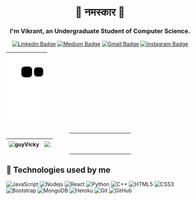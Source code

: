 <h1 size="78" align="center">🙏 नमस्कार 🙏</h1>

<h3 align="center"> I'm Vikrant, an Undergraduate Student of Computer Science.</h3>
<div align="center">

[![Linkedin Badge](https://img.shields.io/badge/-ikran-blue?style=for-the-badge&logo=Linkedin&logoColor=white&link=https://www.linkedin.com/in/ikran/)](https://www.linkedin.com/in/ikran/)
[![Medium Badge](https://img.shields.io/badge/vikrant-singh-12100E?style=for-the-badge&logo=medium&logoColor=white&link=https://ikran0.medium.com/)](https://ikran0.medium.com/)
[![Gmail Badge](https://img.shields.io/badge/-vikrantsingh1889@gmail.com-c14438?style=for-the-badge&logo=Gmail&logoColor=white&link=mailto:vikrantsingh1889@gmail.com)](mailto:vikrantsingh1889@gmail.com)
[![Instagram Badge](https://img.shields.io/badge/v__ikran__t-C13584?style=for-the-badge&logo=instagram&logoColor=white&link=https://www.instagram.com/v_ikran_t/)](https://www.instagram.com/v_ikran_t/)

|![github-contribution-grid-snake](https://github.com/bylickilabs/bylickilabs/blob/bylickilabs/github-contribution-grid-snake.svg)|
|---| 
  
<hr width="33%">

| <img align="center" src="https://github-readme-stats.vercel.app/api?username=guyVicky&show_icons=true&theme=dark&locale=en&hide_border=true" alt="guyVicky" /> | <img align="center" src="https://github-readme-stats.vercel.app/api/top-langs/?username=guyVicky&layout=compact&theme=dark&hide_border=true" /> |
| --- | --- |

<hr width="33%">
</div>

## 💾 Technologies used by me

![JavaScript](https://img.shields.io/badge/-JavaScript-gray?style=flat-square&logo=javascript)
![Nodejs](https://img.shields.io/badge/-Nodejs-black?style=flat-square&logo=Node.js)
![React](https://img.shields.io/badge/-React-darkgreen?style=flat-square&logo=react)
![Python](https://img.shields.io/badge/-Python-gold?style=flat-square&logo=Python)
![C++](https://img.shields.io/badge/-C++-00599C?style=flat-square&logo=c)
![HTML5](https://img.shields.io/badge/-HTML5-E34F26?style=flat-square&logo=html5&logoColor=white)
![CSS3](https://img.shields.io/badge/-CSS3-1572B6?style=flat-square&logo=css3)
![Bootstrap](https://img.shields.io/badge/-Bootstrap-563D7C?style=flat-square&logo=bootstrap)
![MongoDB](https://img.shields.io/badge/-MongoDB-black?style=flat-square&logo=mongodb)
![Heroku](https://img.shields.io/badge/-Heroku-430098?style=flat-square&logo=heroku)
![Git](https://img.shields.io/badge/-Git-black?style=flat-square&logo=git)
![GitHub](https://img.shields.io/badge/-GitHub-181717?style=flat-square&logo=github)

<!--
**guyVicky/guyVicky** is a ✨ _special_ ✨ repository because its `README.md` (this file) appears on your GitHub profile.

Here are some ideas to get you started:

- 🔭 I’m currently working on ...
- 🌱 I’m currently learning ...
- 👯 I’m looking to collaborate on ...
- 🤔 I’m looking for help with ...
- 💬 Ask me about ...
- 📫 How to reach me: ...
- 😄 Pronouns: ...
- ⚡ Fun fact: ...
-->
